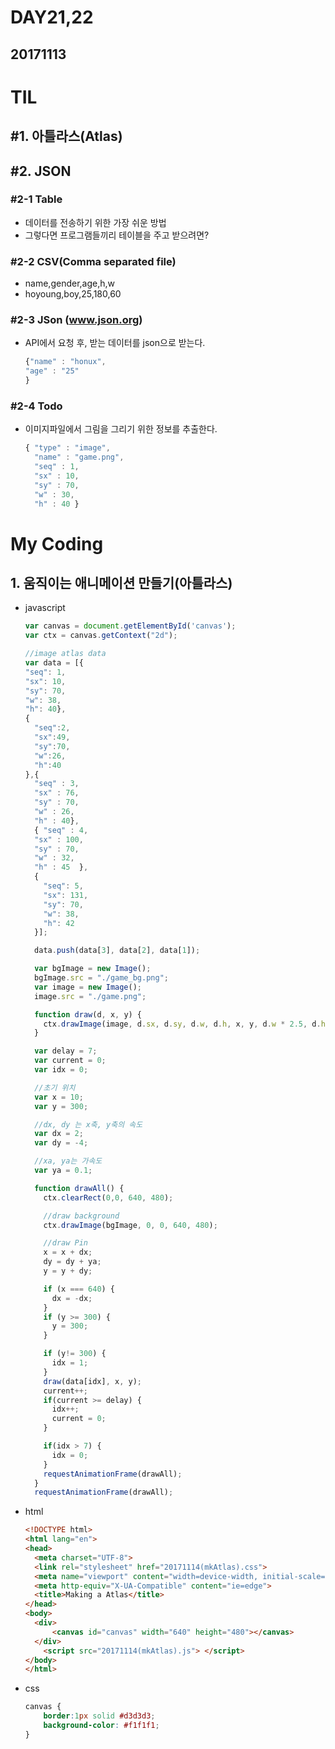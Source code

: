 # DAY21,22
## 20171113
# TIL
## #1. 아틀라스(Atlas)
## #2. JSON
### #2-1 Table
  - 데이터를 전송하기 위한 가장 쉬운 방법
  - 그렇다면 프로그램들끼리 테이블을 주고 받으려면?
### #2-2 CSV(Comma separated file)
  - name,gender,age,h,w
  - hoyoung,boy,25,180,60
### #2-3 JSon (www.json.org)
  - API에서 요청 후, 받는 데이터를 json으로 받는다.
    ```javascript
    {"name" : "honux",
    "age" : "25"
    }
    ```
### #2-4 Todo
  - 이미지파일에서 그림을 그리기 위한 정보를 추출한다.
    ```javascript
    { "type" : "image",
      "name" : "game.png",
      "seq" : 1,
      "sx" : 10,
      "sy" : 70,
      "w" : 30,
      "h" : 40 }
    ```
# My Coding
## 1. 움직이는 애니메이션 만들기(아틀라스)
  - javascript
    ```javascript
    var canvas = document.getElementById('canvas');
    var ctx = canvas.getContext("2d");

    //image atlas data
    var data = [{
    "seq": 1,
    "sx": 10,
    "sy": 70,
    "w": 38,
    "h": 40},
    {
      "seq":2,
      "sx":49,
      "sy":70,
      "w":26,
      "h":40
    },{
      "seq" : 3,
      "sx" : 76,
      "sy" : 70,
      "w" : 26,
      "h" : 40},
      { "seq" : 4,
      "sx" : 100,
      "sy" : 70,
      "w" : 32,
      "h" : 45  },
      {
        "seq": 5,
        "sx": 131,
        "sy": 70,
        "w": 38,
        "h": 42
      }];

      data.push(data[3], data[2], data[1]);

      var bgImage = new Image();
      bgImage.src = "./game_bg.png";
      var image = new Image();
      image.src = "./game.png";

      function draw(d, x, y) {
        ctx.drawImage(image, d.sx, d.sy, d.w, d.h, x, y, d.w * 2.5, d.h * 2.5);
      }

      var delay = 7;
      var current = 0;
      var idx = 0;

      //초기 위치
      var x = 10;
      var y = 300;

      //dx, dy 는 x축, y축의 속도
      var dx = 2;
      var dy = -4;

      //xa, ya는 가속도
      var ya = 0.1;

      function drawAll() {
        ctx.clearRect(0,0, 640, 480);

        //draw background
        ctx.drawImage(bgImage, 0, 0, 640, 480);

        //draw Pin
        x = x + dx;
        dy = dy + ya;
        y = y + dy;

        if (x === 640) {
          dx = -dx;
        }
        if (y >= 300) {
          y = 300;
        }

        if (y!= 300) {
          idx = 1;
        }
        draw(data[idx], x, y);
        current++;
        if(current >= delay) {
          idx++;
          current = 0;
        }

        if(idx > 7) {
          idx = 0;
        }
        requestAnimationFrame(drawAll);
      }
      requestAnimationFrame(drawAll);
    ```
  - html
    ```html
    <!DOCTYPE html>
    <html lang="en">
    <head>
      <meta charset="UTF-8">
      <link rel="stylesheet" href="20171114(mkAtlas).css">
      <meta name="viewport" content="width=device-width, initial-scale=1.0">
      <meta http-equiv="X-UA-Compatible" content="ie=edge">
      <title>Making a Atlas</title>
    </head>
    <body>
      <div>
          <canvas id="canvas" width="640" height="480"></canvas>
      </div>
        <script src="20171114(mkAtlas).js"> </script>
    </body>
    </html>
    ```
  - css
    ```css
    canvas {
        border:1px solid #d3d3d3;
        background-color: #f1f1f1;
    }
    ```
